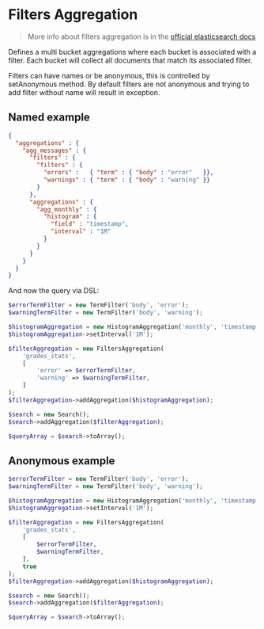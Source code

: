 # Filters Aggregation

> More info about filters aggregation is in the [official elasticsearch docs][1]

Defines a multi bucket aggregations where each bucket is associated with a filter.
Each bucket will collect all documents that match its associated filter.

Filters can have names or be anonymous, this is controlled by setAnonymous method.
By default filters are not anonymous and trying to add filter without name will result
in exception.

## Named example

```JSON
{
  "aggregations" : {
    "agg_messages" : {
      "filters" : {
        "filters" : {
          "errors" :   { "term" : { "body" : "error"   }},
          "warnings" : { "term" : { "body" : "warning" }}
        }
      },
      "aggregations" : {
        "agg_monthly" : {
          "histogram" : {
            "field" : "timestamp",
            "interval" : "1M"
          }
        }
      }
    }
  }
}
```

And now the query via DSL:

```php
$errorTermFilter = new TermFilter('body', 'error');
$warningTermFilter = new TermFilter('body', 'warning');

$histogramAggregation = new HistogramAggregation('monthly', 'timestamp');
$histogramAggregation->setInterval('1M');

$filterAggregation = new FiltersAggregation(
    'grades_stats',
    [
        'error' => $errorTermFilter,
        'warning' => $warningTermFilter,
    ]
);
$filterAggregation->addAggregation($histogramAggregation);

$search = new Search();
$search->addAggregation($filterAggregation);

$queryArray = $search->toArray();
```

## Anonymous example

```php
$errorTermFilter = new TermFilter('body', 'error');
$warningTermFilter = new TermFilter('body', 'warning');

$histogramAggregation = new HistogramAggregation('monthly', 'timestamp');
$histogramAggregation->setInterval('1M');

$filterAggregation = new FiltersAggregation(
    'grades_stats',
    [
        $errorTermFilter,
        $warningTermFilter,
    ],
    true
);
$filterAggregation->addAggregation($histogramAggregation);

$search = new Search();
$search->addAggregation($filterAggregation);

$queryArray = $search->toArray();
```

[1]: https://www.elastic.co/guide/en/elasticsearch/reference/current/search-aggregations-bucket-filters-aggregation.html